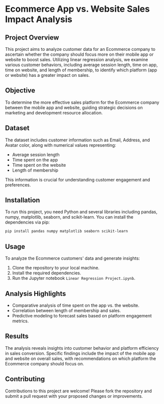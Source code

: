 # Ecommerce App vs. Website Sales Impact Analysis

## Project Overview

This project aims to analyze customer data for an Ecommerce company to ascertain whether the company should focus more on their mobile app or website to boost sales. Utilizing linear regression analysis, we examine various customer behaviors, including average session length, time on app, time on website, and length of membership, to identify which platform (app or website) has a greater impact on sales.

## Objective

To determine the more effective sales platform for the Ecommerce company between the mobile app and website, guiding strategic decisions on marketing and development resource allocation.

## Dataset

The dataset includes customer information such as Email, Address, and Avatar color, along with numerical values representing:
- Average session length
- Time spent on the app
- Time spent on the website
- Length of membership

This information is crucial for understanding customer engagement and preferences.

## Installation

To run this project, you need Python and several libraries including pandas, numpy, matplotlib, seaborn, and scikit-learn. You can install the dependencies via pip:

```bash
pip install pandas numpy matplotlib seaborn scikit-learn
```

## Usage

To analyze the Ecommerce customers' data and generate insights:

1. Clone the repository to your local machine.
2. Install the required dependencies.
3. Run the Jupyter notebook `Linear Regression Project.ipynb`.

## Analysis Highlights

- Comparative analysis of time spent on the app vs. the website.
- Correlation between length of membership and sales.
- Predictive modeling to forecast sales based on platform engagement metrics.

## Results

The analysis reveals insights into customer behavior and platform efficiency in sales conversion. Specific findings include the impact of the mobile app and website on overall sales, with recommendations on which platform the Ecommerce company should focus on.

## Contributing

Contributions to this project are welcome! Please fork the repository and submit a pull request with your proposed changes or improvements.
